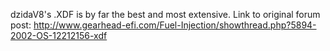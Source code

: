 dzidaV8's .XDF is by far the best and most extensive. Link to original forum post: http://www.gearhead-efi.com/Fuel-Injection/showthread.php?5894-2002-OS-12212156-xdf

